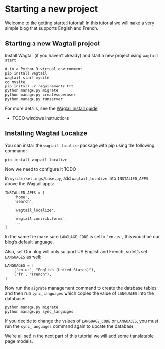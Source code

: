 # Starting a new project

Welcome to the getting started tutorial! In this tutorial we will make a very simple blog that supports English and French.

## Starting a new Wagtail project

Install Wagtail (if you haven’t already) and start a new project using `wagtail start`


    # in a Python 3 virtual environment
    pip install wagtail
    wagtail start mysite
    cd mysite
    pip install -r requirements.txt
    python manage.py migrate
    python manage.py createsuperuser
    python manage.py runserver

For more details, see the [Wagtail install guide](https://docs.wagtail.io/en/stable/getting_started/tutorial.html?_ga=2.194093614.2067415752.1571405236-1644154380.1556183245)


- TODO windows instructions


## Installing Wagtail Localize

You can install the `wagtail-localize` package with pip using the following command:


    pip install wagtail-localize

Now we need to configure it TODO

In `mysite/settings/base.py`, add `wagtail_localize` into `INSTALLED_APPS` above the Wagtail apps:


    INSTALLED_APPS = [
        'home',
        'search',

        'wagtail_localize',

        'wagtail.contrib.forms',
        ...
    ]

In the same file make sure `LANGUAGE_CODE` is set to `'en-us'`, this would be our blog’s default language.

Also, set Our blog will only support US English and French, so let’s set `LANGUAGES` as well:


    LANGUAGES = [
        ('en-us', "English (United States)"),
        ('fr', "French"),
    ]

Now run the `migrate` management command to create the database tables and then run `sync_languages` which copies the value of `LANGUAGES` into the database:


    python manage.py migrate
    python manage.py sync_languages

If you decide to change the values of `LANGUAGE_CODE` or `LANGUAGES`, you must run the `sync_languages` command again to update the database.

We’re all set! In the next part of this tutorial we will add some translatable page models.
